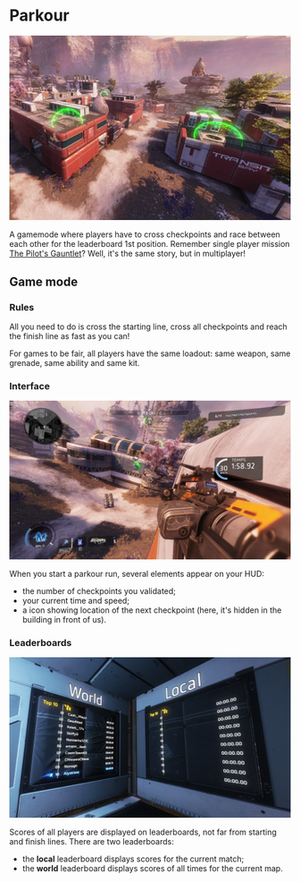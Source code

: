 # Parkour

![Screenshot showing checkpoints](https://raw.githubusercontent.com/Alystrasz/Alystrasz.Parkour/refs/heads/main/assets/checkpoints.png)

A gamemode where players have to cross checkpoints and race between each other for the leaderboard 1st position. Remember single player mission [The Pilot's Gauntlet](https://titanfall.fandom.com/wiki/The_Pilot's_Gauntlet)? Well, it's the same story, but in multiplayer!

## Game mode

### Rules

All you need to do is cross the starting line, cross all checkpoints and reach the finish line as fast as you can!

For games to be fair, all players have the same loadout: same weapon, same grenade, same ability and same kit.

### Interface

![Interface screenshot](https://raw.githubusercontent.com/Alystrasz/Alystrasz.Parkour/main/assets/ui.png)

When you start a parkour run, several elements appear on your HUD:
* the number of checkpoints you validated;
* your current time and speed;
* a icon showing location of the next checkpoint (here, it's hidden in the building in front of us).

### Leaderboards

![Screenshot of both local and world leaderboards](https://raw.githubusercontent.com/Alystrasz/Alystrasz.Parkour/refs/heads/main/assets/leaderboards.png)

Scores of all players are displayed on leaderboards, not far from starting and finish lines. There are two leaderboards:
* the **local** leaderboard displays scores for the current match;
* the **world** leaderboard displays scores of all times for the current map.
